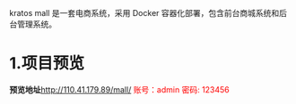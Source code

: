 kratos mall 是一套电商系统，采用 Docker 容器化部署，包含前台商城系统和后台管理系统。


# 1.项目预览

**预览地址**http://110.41.179.89/mall/ <span  style="color: red;"> 账号：admin 密码: 123456</span>
